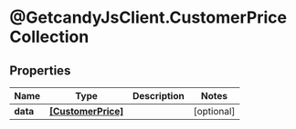 # @GetcandyJsClient.CustomerPriceCollection

## Properties

Name | Type | Description | Notes
------------ | ------------- | ------------- | -------------
**data** | [**[CustomerPrice]**](CustomerPrice.md) |  | [optional] 


